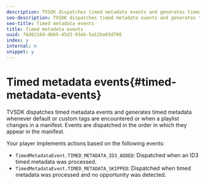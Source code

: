 ```yaml
---
description: TVSDK dispatches timed metadata events and generates timed metadata whenever default or custom tags are encountered or when a playlist changes in a manifest. Events are dispatched in the order in which they appear in the manifest.
seo-description: TVSDK dispatches timed metadata events and generates timed metadata whenever default or custom tags are encountered or when a playlist changes in a manifest. Events are dispatched in the order in which they appear in the manifest.
seo-title: Timed metadata events
title: Timed metadata events
uuid: f6d0216d-db65-45d3-93eb-5a12ba03d708
index: y
internal: n
snippet: y
---
```


# Timed metadata events{#timed-metadata-events}

TVSDK dispatches timed metadata events and generates timed metadata whenever default or custom tags are encountered or when a playlist changes in a manifest. Events are dispatched in the order in which they appear in the manifest.

Your player implements actions based on the following events:

* `TimedMetadataEvent.TIMED_METADATA_ID3_ADDED`: Dispatched when an ID3 timed metadata was processed. 
* `TimedMetadataEvent.TIMED_METADATA_SKIPPED`: Dispatched when timed metadata was processed and no opportunity was detected.

